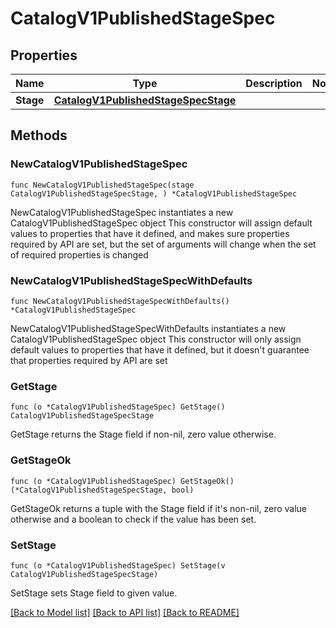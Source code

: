 # CatalogV1PublishedStageSpec

## Properties

Name | Type | Description | Notes
------------ | ------------- | ------------- | -------------
**Stage** | [**CatalogV1PublishedStageSpecStage**](CatalogV1PublishedStageSpecStage.md) |  | 

## Methods

### NewCatalogV1PublishedStageSpec

`func NewCatalogV1PublishedStageSpec(stage CatalogV1PublishedStageSpecStage, ) *CatalogV1PublishedStageSpec`

NewCatalogV1PublishedStageSpec instantiates a new CatalogV1PublishedStageSpec object
This constructor will assign default values to properties that have it defined,
and makes sure properties required by API are set, but the set of arguments
will change when the set of required properties is changed

### NewCatalogV1PublishedStageSpecWithDefaults

`func NewCatalogV1PublishedStageSpecWithDefaults() *CatalogV1PublishedStageSpec`

NewCatalogV1PublishedStageSpecWithDefaults instantiates a new CatalogV1PublishedStageSpec object
This constructor will only assign default values to properties that have it defined,
but it doesn't guarantee that properties required by API are set

### GetStage

`func (o *CatalogV1PublishedStageSpec) GetStage() CatalogV1PublishedStageSpecStage`

GetStage returns the Stage field if non-nil, zero value otherwise.

### GetStageOk

`func (o *CatalogV1PublishedStageSpec) GetStageOk() (*CatalogV1PublishedStageSpecStage, bool)`

GetStageOk returns a tuple with the Stage field if it's non-nil, zero value otherwise
and a boolean to check if the value has been set.

### SetStage

`func (o *CatalogV1PublishedStageSpec) SetStage(v CatalogV1PublishedStageSpecStage)`

SetStage sets Stage field to given value.



[[Back to Model list]](../README.md#documentation-for-models) [[Back to API list]](../README.md#documentation-for-api-endpoints) [[Back to README]](../README.md)


